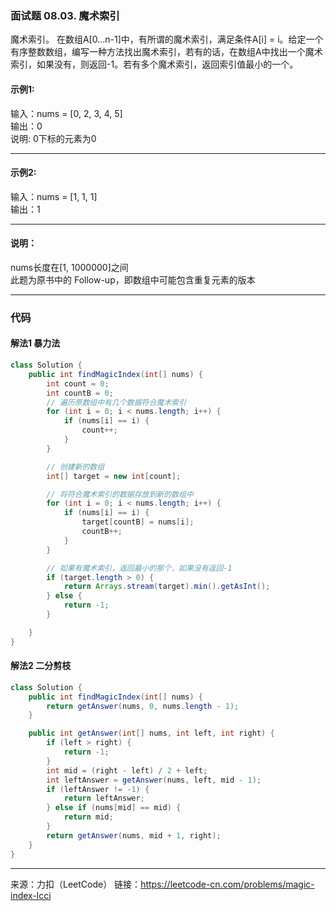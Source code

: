 ### 面试题 08.03. 魔术索引        
魔术索引。 在数组A[0...n-1]中，有所谓的魔术索引，满足条件A[i] = i。给定一个有序整数数组，编写一种方法找出魔术索引，若有的话，在数组A中找出一个魔术索引，如果没有，则返回-1。若有多个魔术索引，返回索引值最小的一个。                


#### 示例1:       
输入：nums = [0, 2, 3, 4, 5]    
输出：0        
说明: 0下标的元素为0

****

#### 示例2:                
输入：nums = [1, 1, 1]    
输出：1

****

#### 说明：   
nums长度在[1, 1000000]之间        
此题为原书中的 Follow-up，即数组中可能包含重复元素的版本

****



### 代码

#### 解法1 暴力法
```java
class Solution {
    public int findMagicIndex(int[] nums) {
        int count = 0;
        int countB = 0;
        // 遍历原数组中有几个数据符合魔术索引
        for (int i = 0; i < nums.length; i++) {
            if (nums[i] == i) {
                count++;
            }
        }

        // 创建新的数组
        int[] target = new int[count];

        // 将符合魔术索引的数据存放到新的数组中
        for (int i = 0; i < nums.length; i++) {
            if (nums[i] == i) {
                target[countB] = nums[i];
                countB++;
            }
        }

        // 如果有魔术索引，返回最小的那个，如果没有返回-1
        if (target.length > 0) {
            return Arrays.stream(target).min().getAsInt();
        } else {
            return -1;
        }

    }
}

```


#### 解法2 二分剪枝
```java
class Solution {
    public int findMagicIndex(int[] nums) {
        return getAnswer(nums, 0, nums.length - 1);
    }

    public int getAnswer(int[] nums, int left, int right) {
        if (left > right) {
            return -1;
        }
        int mid = (right - left) / 2 + left;
        int leftAnswer = getAnswer(nums, left, mid - 1);
        if (leftAnswer != -1) {
            return leftAnswer;
        } else if (nums[mid] == mid) {
            return mid;
        }
        return getAnswer(nums, mid + 1, right);
    }
}

```

****

来源：力扣（LeetCode）
链接：https://leetcode-cn.com/problems/magic-index-lcci






